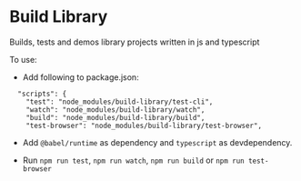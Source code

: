 # Build Library

Builds, tests and demos library projects written in js and typescript

To use:

* Add following to package.json:
```
  "scripts": {
    "test": "node_modules/build-library/test-cli",
    "watch": "node_modules/build-library/watch",
    "build": "node_modules/build-library/build",
    "test-browser": "node_modules/build-library/test-browser",
```

* Add `@babel/runtime` as dependency and `typescript` as devdependency.

* Run `npm run test`, `npm run watch`, `npm run build` or `npm run test-browser`